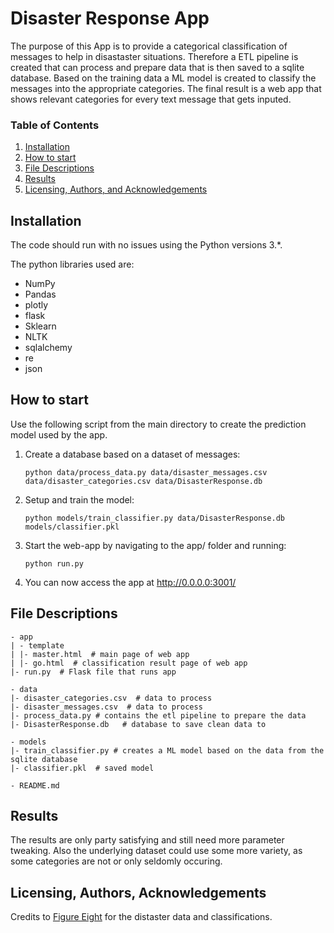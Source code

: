 
# Disaster Response App
The purpose of this App is to provide a categorical classification of messages to help in disastaster situations. Therefore a ETL pipeline is created that can process and prepare data that is then saved to a sqlite database. Based on the training data a ML model is created to classify the messages into the appropriate categories. The final result is a web app that shows relevant categories for every text message that gets inputed.

### Table of Contents

1. [Installation](#installation)
2. [How to start](#howto)
3. [File Descriptions](#files)
4. [Results](#results)
5. [Licensing, Authors, and Acknowledgements](#licensing)

## Installation <a name="installation"></a>

The code should run with no issues using the Python versions 3.*.

The python libraries used are:
- NumPy
- Pandas
- plotly
- flask
- Sklearn
- NLTK
- sqlalchemy
- re
- json


## How to start <a name="howto"></a>
Use the following script from the main directory to create the prediction model used by the app.

1. Create a database based on a dataset of messages:

    `python data/process_data.py data/disaster_messages.csv data/disaster_categories.csv data/DisasterResponse.db`

3. Setup and train the model:

    `python models/train_classifier.py data/DisasterResponse.db models/classifier.pkl`

4. Start the web-app by navigating to the app/ folder and running:

    `python run.py`

6. You can now access the app at http://0.0.0.0:3001/

## File Descriptions <a name="files"></a>
```
- app
| - template
| |- master.html  # main page of web app
| |- go.html  # classification result page of web app
|- run.py  # Flask file that runs app

- data
|- disaster_categories.csv  # data to process 
|- disaster_messages.csv  # data to process
|- process_data.py # contains the etl pipeline to prepare the data
|- DisasterResponse.db   # database to save clean data to

- models
|- train_classifier.py # creates a ML model based on the data from the sqlite database
|- classifier.pkl  # saved model 

- README.md
```

## Results<a name="results"></a>
The results are only party satisfying and still need more parameter tweaking. Also the underlying dataset could use some more variety, as some categories are not or only seldomly occuring.


## Licensing, Authors, Acknowledgements<a name="licensing"></a>

Credits to [Figure Eight](https://www.figure-eight.com/) for the distaster data and classifications.